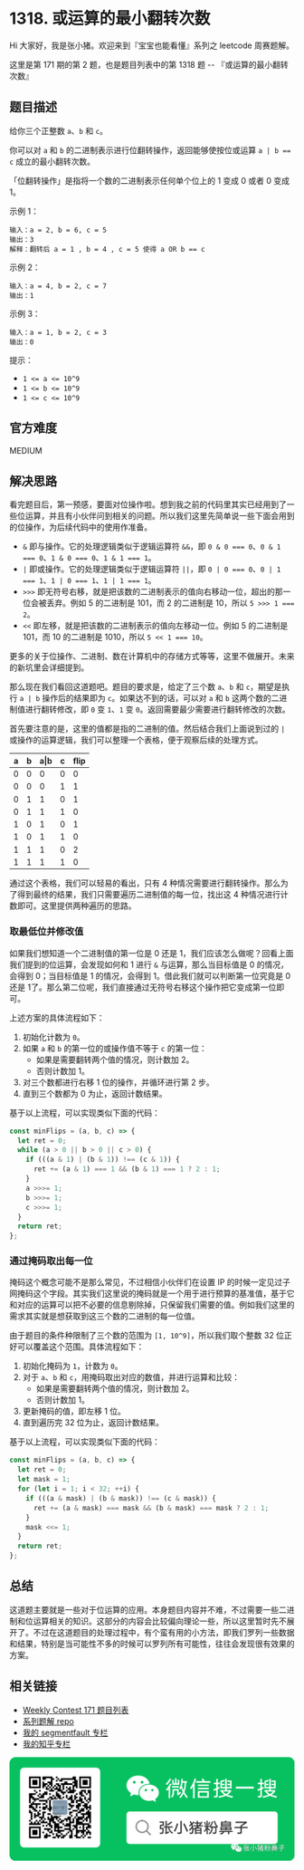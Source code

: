 # 1318. 或运算的最小翻转次数

Hi 大家好，我是张小猪。欢迎来到『宝宝也能看懂』系列之 leetcode 周赛题解。

这里是第 171 期的第 2 题，也是题目列表中的第 1318 题 -- 『或运算的最小翻转次数』

## 题目描述

给你三个正整数 `a`、`b` 和 `c`。

你可以对 `a` 和 `b` 的二进制表示进行位翻转操作，返回能够使按位或运算 `a | b == c` 成立的最小翻转次数。

「位翻转操作」是指将一个数的二进制表示任何单个位上的 1 变成 0 或者 0 变成 1。

示例 1：

```shell
输入：a = 2, b = 6, c = 5
输出：3
解释：翻转后 a = 1 , b = 4 , c = 5 使得 a OR b == c
```

示例 2：

```shell
输入：a = 4, b = 2, c = 7
输出：1
```

示例 3：

```shell
输入：a = 1, b = 2, c = 3
输出：0
```

提示：

- `1 <= a <= 10^9`
- `1 <= b <= 10^9`
- `1 <= c <= 10^9`

## 官方难度

MEDIUM

## 解决思路

看完题目后，第一预感，要面对位操作啦。想到我之前的代码里其实已经用到了一些位运算，并且有小伙伴问到相关的问题。所以我们这里先简单说一些下面会用到的位操作，为后续代码中的使用作准备。

- `&` 即与操作。它的处理逻辑类似于逻辑运算符 `&&`，即 `0 & 0 === 0`、`0 & 1 === 0`、`1 & 0 === 0`、`1 & 1 === 1`。
- `|` 即或操作。它的处理逻辑类似于逻辑运算符 `||`，即 `0 | 0 === 0`、`0 | 1 === 1`、`1 | 0 === 1`、`1 | 1 === 1`。
- `>>>` 即无符号右移，就是把该数的二进制表示的值向右移动一位，超出的那一位会被丢弃。例如 5 的二进制是 101，而 2 的二进制是 10，所以 `5 >>> 1 === 2`。
- `<<` 即左移，就是把该数的二进制表示的值向左移动一位。例如 5 的二进制是 101，而 10 的二进制是 1010，所以 `5 << 1 === 10`。

更多的关于位操作、二进制、数在计算机中的存储方式等等，这里不做展开。未来的新坑里会详细提到。

那么现在我们看回这道题吧。题目的要求是，给定了三个数 `a`、`b` 和 `c`，期望是执行 `a | b` 操作后的结果即为 `c`。如果达不到的话，可以对 `a` 和 `b` 这两个数的二进制值进行翻转修改，即 `0` 变 `1`、`1` 变 `0`。返回需要最少需要进行翻转修改的次数。

首先要注意的是，这里的值都是指的二进制的值。然后结合我们上面说到过的 `|` 或操作的运算逻辑，我们可以整理一个表格，便于观察后续的处理方式。

a|b|a\|b|c|flip
-|-|-|-|-
0|0|0|0|0
0|0|0|1|1
0|1|1|0|1
0|1|1|1|0
1|0|1|0|1
1|0|1|1|0
1|1|1|0|2
1|1|1|1|0

通过这个表格，我们可以轻易的看出，只有 4 种情况需要进行翻转操作。那么为了得到最终的结果，我们只需要遍历二进制值的每一位，找出这 4 种情况进行计数即可。这里提供两种遍历的思路。

### 取最低位并修改值

如果我们想知道一个二进制值的第一位是 0 还是 1，我们应该怎么做呢？回看上面我们提到的位运算，会发现如何和 1 进行 `&` 与运算，那么当目标值是 0 的情况，会得到 0；当目标值是 1 的情况，会得到 1。借此我们就可以判断第一位究竟是 0 还是 1了。那么第二位呢，我们直接通过无符号右移这个操作把它变成第一位即可。

上述方案的具体流程如下：

1. 初始化计数为 `0`。
2. 如果 `a` 和 `b` 的第一位的或操作值不等于 `c` 的第一位：
   - 如果是需要翻转两个值的情况，则计数加 2。
   - 否则计数加 1。
3. 对三个数都进行右移 1 位的操作，并循环进行第 2 步。
4. 直到三个数都为 0 为止，返回计数结果。

基于以上流程，可以实现类似下面的代码：

```js
const minFlips = (a, b, c) => {
  let ret = 0;
  while (a > 0 || b > 0 || c > 0) {
    if (((a & 1) | (b & 1)) !== (c & 1)) {
      ret += (a & 1) === 1 && (b & 1) === 1 ? 2 : 1;
    }
    a >>>= 1;
    b >>>= 1;
    c >>>= 1;
  }
  return ret;
};
```

### 通过掩码取出每一位

掩码这个概念可能不是那么常见，不过相信小伙伴们在设置 IP 的时候一定见过子网掩码这个字段。其实我们这里说的掩码就是一个用于进行预算的基准值，基于它和对应的运算可以把不必要的信息剔除掉，只保留我们需要的值。例如我们这里的需求其实就是想获取到这三个数的二进制的每一位值。

由于题目的条件种限制了三个数的范围为 `[1, 10^9]`，所以我们取个整数 32 位正好可以覆盖这个范围。具体流程如下：

1. 初始化掩码为 `1`，计数为 `0`。
2. 对于 `a`、`b` 和 `c`，用掩码取出对应的数值，并进行运算和比较：
   - 如果是需要翻转两个值的情况，则计数加 2。
   - 否则计数加 1。
3. 更新掩码的值，即左移 1 位。
4. 直到遍历完 32 位为止，返回计数结果。

基于以上流程，可以实现类似下面的代码：

```js
const minFlips = (a, b, c) => {
  let ret = 0;
  let mask = 1;
  for (let i = 1; i < 32; ++i) {
    if (((a & mask) | (b & mask)) !== (c & mask)) {
      ret += (a & mask) === mask && (b & mask) === mask ? 2 : 1;
    }
    mask <<= 1;
  }
  return ret;
};
```

## 总结

这道题主要就是一些对于位运算的应用。本身题目内容并不难，不过需要一些二进制和位运算相关的知识。这部分的内容会比较偏向理论一些，所以这里暂时先不展开了。不过在这道题目的处理过程中，有个蛮有用的小方法，即我们罗列一些数据和结果，特别是当可能性不多的时候可以罗列所有可能性，往往会发现很有效果的方案。

## 相关链接

- [Weekly Contest 171 题目列表](https://github.com/poppinlp/leetcode#weekly-contest-171)
- [系列题解 repo](https://github.com/poppinlp/leetcode)
- [我的 segmentfault 专栏](https://segmentfault.com/blog/zxzfbz)
- [我的知乎专栏](https://zhuanlan.zhihu.com/zxzfbz)

![我的微信公众号：张小猪粉鼻子](../resources/qrcode_green.jpeg)
